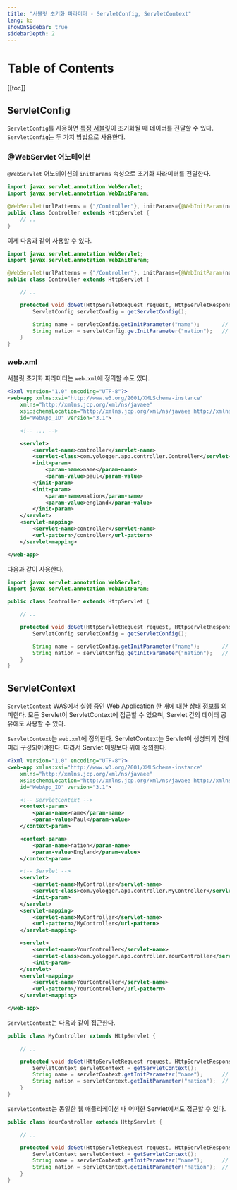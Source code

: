 ```yaml
---
title: "서블릿 초기화 파라미터 - ServletConfig, ServletContext"
lang: ko
showOnSidebar: true
sidebarDepth: 2
---
```


# Table of Contents
[[toc]]

## ServletConfig
`ServletConfig`를 사용하면 <u>특정 서블릿</u>이 초기화될 때 데이터를 전달할 수 있다.  `ServletConfig`는 두 가지 방법으로 사용한다.

### @WebServlet 어노테이션
`@WebServlet` 어노테이션의 `initParams` 속성으로 초기화 파라미터를 전달한다.
``` java Controller.java
import javax.servlet.annotation.WebServlet;
import javax.servlet.annotation.WebInitParam;

@WebServlet(urlPatterns = {"/Controller"}, initParams={@WebInitParam(name="name", value="Paul"), @WebInitParam(name="nation", value="England")})
public class Controller extends HttpServlet {
    // ..
}
```
이제 다음과 같이 사용할 수 있다.
``` java Controller.java
import javax.servlet.annotation.WebServlet;
import javax.servlet.annotation.WebInitParam;

@WebServlet(urlPatterns = {"/Controller"}, initParams={@WebInitParam(name="name", value="Paul"), @WebInitParam(name="nation", value="England")})
public class Controller extends HttpServlet {

    // ..

    protected void doGet(HttpServletRequest request, HttpServletResponse response) throws ServletException, IOException {
        ServletConfig servletConfig = getServletConfig();

        String name = servletConfig.getInitParameter("name");       // Paul
        String nation = servletConfig.getInitParameter("nation");   // England
    }
}
```

### web.xml
서블릿 초기화 파라미터는 `web.xml`에 정의할 수도 있다.
``` xml web.xml
<?xml version="1.0" encoding="UTF-8"?>
<web-app xmlns:xsi="http://www.w3.org/2001/XMLSchema-instance"
    xmlns="http://xmlns.jcp.org/xml/ns/javaee"
    xsi:schemaLocation="http://xmlns.jcp.org/xml/ns/javaee http://xmlns.jcp.org/xml/ns/javaee/web-app_3_1.xsd"
    id="WebApp_ID" version="3.1">

    <!-- ... -->

    <servlet>
        <servlet-name>controller</servlet-name>
        <servlet-class>com.yologger.app.controller.Controller</servlet-class>
        <init-param>
            <param-name>name</param-name>
            <param-value>paul</param-value>
        </init-param>
        <init-param>
            <param-name>nation</param-name>
            <param-value>england</param-value>
        </init-param>
    </servlet>
    <servlet-mapping>
        <servlet-name>controller</servlet-name>
        <url-pattern>/controller</url-pattern>
    </servlet-mapping>

</web-app>
```
다음과 같이 사용한다.
``` java Controller.java
import javax.servlet.annotation.WebServlet;
import javax.servlet.annotation.WebInitParam;

public class Controller extends HttpServlet {

    // ..

    protected void doGet(HttpServletRequest request, HttpServletResponse response) throws ServletException, IOException {
        ServletConfig servletConfig = getServletConfig();

        String name = servletConfig.getInitParameter("name");       // Paul
        String nation = servletConfig.getInitParameter("nation");   // England
    }
}
```

## ServletContext
`ServletContext` WAS에서 실행 중인 Web Application 한 개에 대한 상태 정보를 의미한다. 모든 Servlet이 ServletContext에 접근할 수 있으며, Servlet 간의 데이터 공유에도 사용할 수 있다.

`ServletContext`는 `web.xml`에 정의한다. ServletContext는 Servlet이 생성되기 전에 미리 구성되어야한다. 따라서 Servlet 매핑보다 위에 정의한다.
``` xml web.xml
<?xml version="1.0" encoding="UTF-8"?>
<web-app xmlns:xsi="http://www.w3.org/2001/XMLSchema-instance"
	xmlns="http://xmlns.jcp.org/xml/ns/javaee"
	xsi:schemaLocation="http://xmlns.jcp.org/xml/ns/javaee http://xmlns.jcp.org/xml/ns/javaee/web-app_3_1.xsd"
	id="WebApp_ID" version="3.1">

    <!-- ServletContext -->
    <context-param>
        <param-name>name</param-name>
        <param-value>Paul</param-value>
    </context-param>

    <context-param>
        <param-name>nation</param-name>
        <param-value>England</param-value>
    </context-param>

    <!-- Servlet -->
    <servlet>
        <servlet-name>MyController</servlet-name>
        <servlet-class>com.yologger.app.controller.MyController</servlet-class>
        <init-param>
    </servlet>
    <servlet-mapping>
        <servlet-name>MyController</servlet-name>
        <url-pattern>/MyController</url-pattern>
    </servlet-mapping>

    <servlet>
        <servlet-name>YourController</servlet-name>
        <servlet-class>com.yologger.app.controller.YourController</servlet-class>
        <init-param>
    </servlet>
    <servlet-mapping>
        <servlet-name>YourController</servlet-name>
        <url-pattern>/YourController</url-pattern>
    </servlet-mapping>

</web-app>
```

`ServletContext`는 다음과 같이 접근한다.
``` java MyController.java
public class MyController extends HttpServlet {

    // ..

    protected void doGet(HttpServletRequest request, HttpServletResponse response) throws ServletException, IOException {
        ServletContext servletContext = getServletContext();
        String name = servletContext.getInitParameter("name");      // Paul
        String nation = servletContext.getInitParameter("nation");  // England
    }
}
```
`ServletContext`는 동일한 웹 애플리케이션 내 어떠한 Servlet에서도 접근할 수 있다.
``` java Controller2.java
public class YourController extends HttpServlet {

    // ..

    protected void doGet(HttpServletRequest request, HttpServletResponse response) throws ServletException, IOException {
        ServletContext servletContext = getServletContext();
        String name = servletContext.getInitParameter("name");      // Paul
        String nation = servletContext.getInitParameter("nation");  // England
    }
}
```